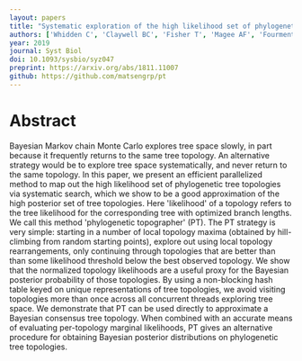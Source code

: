 ```yaml
---
layout: papers
title: "Systematic exploration of the high likelihood set of phylogenetic tree topologies"
authors: ['Whidden C', 'Claywell BC', 'Fisher T', 'Magee AF', 'Fourment M', 'Matsen IV FA']
year: 2019
journal: Syst Biol
doi: 10.1093/sysbio/syz047
preprint: https://arxiv.org/abs/1811.11007
github: https://github.com/matsengrp/pt
---
```


# Abstract

Bayesian Markov chain Monte Carlo explores tree space slowly, in part because it frequently returns to the same tree topology. An alternative strategy would be to explore tree space systematically, and never return to the same topology. In this paper, we present an efficient parallelized method to map out the high likelihood set of phylogenetic tree topologies via systematic search, which we show to be a good approximation of the high posterior set of tree topologies. Here 'likelihood' of a topology refers to the tree likelihood for the corresponding tree with optimized branch lengths. We call this method 'phylogenetic topographer' (PT). The PT strategy is very simple: starting in a number of local topology maxima (obtained by hill-climbing from random starting points), explore out using local topology rearrangements, only continuing through topologies that are better than than some likelihood threshold below the best observed topology. We show that the normalized topology likelihoods are a useful proxy for the Bayesian posterior probability of those topologies. By using a non-blocking hash table keyed on unique representations of tree topologies, we avoid visiting topologies more than once across all concurrent threads exploring tree space. We demonstrate that PT can be used directly to approximate a Bayesian consensus tree topology. When combined with an accurate means of evaluating per-topology marginal likelihoods, PT gives an alternative procedure for obtaining Bayesian posterior distributions on phylogenetic tree topologies.